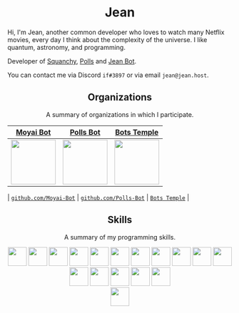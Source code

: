 <h1 align="center">Jean</h1>

Hi, I'm Jean, another common developer who loves to watch many Netflix movies, every day I think about the complexity of the universe. I like quantum, astronomy, and programming.

Developer of [Squanchy](https://discord.bots.gg/bots/637108716151504926), [Polls](https://discord.bots.gg/bots/663104539163099137) and [Jean Bot](https://aqskqeak.glitch.me/).

You can contact me via Discord `if#3897` or via email `jean@jean.host`. 

<h2 align="center">Organizations</h2>
<p align="center">A summary of organizations in which I participate.</p>

| <a href="https://github.com/Moyai-Bot" target="_blank">**Moyai Bot**</a> | <a href="https://github.com/Polls-Bot" target="_blank">**Polls Bot**</a> | <a href="https://github.com/BotsTemple" target="_blank">**Bots Temple**</a> |
|:---: | :---: | :---: |
| <img align='center' src='https://avatars.githubusercontent.com/u/77824429?s=200&v=4' height='100px'> | <img align='center' src='https://avatars.githubusercontent.com/u/78671001?s=200&v=4' height='100px'> | <img align='center' src='https://avatars.githubusercontent.com/u/57448471?s=200&v=4' height='100px'>  |

| <a href="https://github.com/Moyai-Bot" target="_blank">`github.com/Moyai-Bot`</a> | <a href="https://github.com/Polls-Bot" target="_blank">`github.com/Polls-Bot`</a> | <a href="https://github.com/BotsTemple" target="_blank">`Bots Temple`</a> |


<h2 align="center">Skills</h2>
<p align="center">A summary of my programming skills.</p>

<p align="center">
  <img height="42px" src="https://img.icons8.com/color/452/apollo.png" />
  <img src='https://raw.githubusercontent.com/sammwyy/sammwyy/master/skills/css.png' height='42px'>
  <img height="42px" src="https://img.icons8.com/color/452/graphql.png" />
  <img src='https://raw.githubusercontent.com/sammwyy/sammwyy/master/skills/html.png' height='42px'>
  <img src='https://raw.githubusercontent.com/sammwyy/sammwyy/master/skills/javascript.jpg' height='42px'>
  <img src='https://raw.githubusercontent.com/sammwyy/sammwyy/master/skills/mongo.png' height='42px'>
  <img src='https://raw.githubusercontent.com/sammwyy/sammwyy/master/skills/nodejs.png' height='42px'>
  <img src='https://i.gyazo.com/b6804ebea5d4b2a6c420a17901671221.png' height='42px'>
  <img src='https://raw.githubusercontent.com/sammwyy/sammwyy/master/skills/python.png' height='42px'>
  <img src='https://raw.githubusercontent.com/sammwyy/sammwyy/master/skills/react.png' height='42px'>
  <img height="42px" src="https://cdn4.iconfinder.com/data/icons/redis-2/1451/Untitled-2-512.png"/>
  <img height="42px" src="https://pbs.twimg.com/profile_images/879715096821460992/6DO-xqph_400x400.jpg"/>
  <img height="42px" src="https://encrypted-tbn0.gstatic.com/images?q=tbn:ANd9GcSFWV_HgLeNqL2chI-m3M5KbhzUHceEZe9obw&usqp=CAU"/> 
  <img src='https://i.blogs.es/9e7f93/650_1000_julia/1366_2000.png' height='42px'>
  <img src="https://miro.medium.com/max/3150/1*yh90bW8jL4f8pOTZTvbzqw.png" height="42px" />
  <img height="42px" src="https://webpack.js.org/icon-square-small.85ba630cf0c5f29ae3e3.svg"/>
  <br />
   <img src='https://camo.githubusercontent.com/fc61dcbdb7a6e49d3adecc12194b24ab20dfa25b/68747470733a2f2f692e636c6f756475702e636f6d2f7a6659366c4c376546612d3330303078333030302e706e67' height='42px'>
</p>
